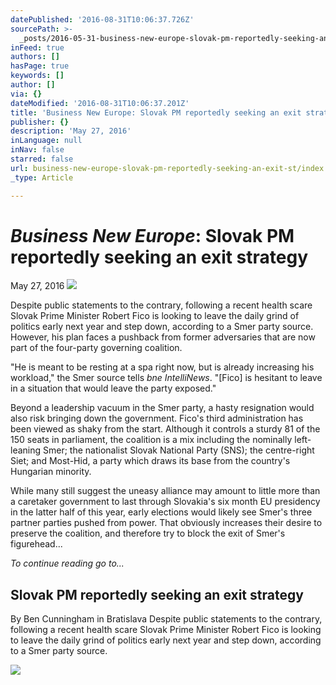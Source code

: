 ```yaml
---
datePublished: '2016-08-31T10:06:37.726Z'
sourcePath: >-
  _posts/2016-05-31-business-new-europe-slovak-pm-reportedly-seeking-an-exit-st.md
inFeed: true
authors: []
hasPage: true
keywords: []
author: []
via: {}
dateModified: '2016-08-31T10:06:37.201Z'
title: 'Business New Europe: Slovak PM reportedly seeking an exit strategy'
publisher: {}
description: 'May 27, 2016'
inLanguage: null
inNav: false
starred: false
url: business-new-europe-slovak-pm-reportedly-seeking-an-exit-st/index.html
_type: Article

---
```

# _**Business New Europe**_**: Slovak PM reportedly seeking an exit strategy**

May 27, 2016
![](https://the-grid-user-content.s3-us-west-2.amazonaws.com/9d7410d2-f008-49fb-8061-27ce302e1bdd.jpg)

Despite public statements to the contrary, following a recent health scare Slovak Prime Minister Robert Fico is looking to leave the daily grind of politics early next year and step down, according to a Smer party source. However, his plan faces a pushback from former adversaries that are now part of the four-party governing coalition.

"He is meant to be resting at a spa right now, but is already increasing his workload," the Smer source tells _bne IntelliNews_. "\[Fico\] is hesitant to leave in a situation that would leave the party exposed."

Beyond a leadership vacuum in the Smer party, a hasty resignation would also risk bringing down the government. Fico's third administration has been viewed as shaky from the start. Although it controls a sturdy 81 of the 150 seats in parliament, the coalition is a mix including the nominally left-leaning Smer; the nationalist Slovak National Party (SNS); the centre-right Siet; and Most-Hid, a party which draws its base from the country's Hungarian minority.

While many still suggest the uneasy alliance may amount to little more than a caretaker government to last through Slovakia's six month EU presidency in the latter half of this year, early elections would likely see Smer's three partner parties pushed from power. That obviously increases their desire to preserve the coalition, and therefore try to block the exit of Smer's figurehead...

_To continue reading go to..._

<article style=""><h1>Slovak PM reportedly seeking an exit strategy</h1><p>By Ben Cunningham in Bratislava Despite public statements to the contrary, following a recent health scare Slovak Prime Minister Robert Fico is looking to leave the daily grind of politics early next year and step down, according to a Smer party source.</p><img src="http://d2l2idrff2c2gb.cloudfront.net/styles/16_9_desktop/s3/articleimages/Slovakia_PM_Robert_Fico-AP_bnePeople%20Cropped.jpg" /></article>